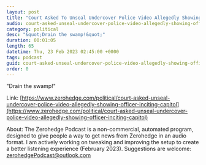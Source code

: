 ```yaml
---
layout: post
title: "Court Asked To Unseal Undercover Police Video Allegedly Showing Officer Inciting Capitol Protesters On J6"
audio: court-asked-unseal-undercover-police-video-allegedly-showing-officer-inciting-capitol-0
category: political
desc: "&quot;Drain the swamp!&quot;"
duration: 00:01:05
length: 65
datetime: Thu, 23 Feb 2023 02:45:00 +0000
tags: podcast
guid: court-asked-unseal-undercover-police-video-allegedly-showing-officer-inciting-capitol-0
order: 0
---
```

&quot;Drain the swamp!&quot;

Link: [https://www.zerohedge.com/political/court-asked-unseal-undercover-police-video-allegedly-showing-officer-inciting-capitol](https://www.zerohedge.com/political/court-asked-unseal-undercover-police-video-allegedly-showing-officer-inciting-capitol)

About: The Zerohedge Podcast is a non-commercial, automated program, designed to give people a way to get news from Zerohedge in an audio format.  I am actively working on tweaking and improving the setup to create a better listening experience (February 2023).  Suggestions are welcome: [zerohedgePodcast@outlook.com](mailto:zerohedgePodcast@outlook.com)